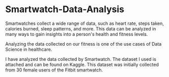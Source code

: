 # Smartwatch-Data-Analysis

Smartwatches collect a wide range of data, such as heart rate, steps taken, calories burned, sleep patterns, and more. This data can be analyzed in many ways to gain insights into a person's health and fitness levels.

Analyzing the data collected on our fitness is one of the use cases of Data Science in healthcare.

I have analyzed the data collected by Smartwatch. The dataset I used is attached and can be found on Kaggle. This dataset was initially collected from 30 female users of the Fitbit smartwatch.
